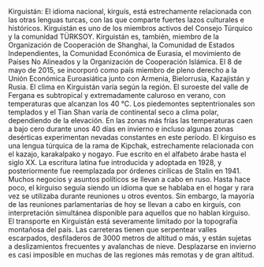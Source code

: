 Kirguistán: El idioma nacional, kirguís, está estrechamente relacionada con las otras lenguas turcas, con las que comparte fuertes lazos culturales e históricos. Kirguistán es uno de los miembros activos del Consejo Túrquico y la comunidad TÜRKSOY. Kirguistán es, también, miembro de la Organización de Cooperación de Shanghai, la Comunidad de Estados Independientes, la Comunidad Económica de Eurasia, el movimiento de Países No Alineados y la Organización de Cooperación Islámica. El 8 de mayo de 2015, se incorporó como país miembro de pleno derecho a la Unión Económica Euroasiática junto con Armenia, Bielorrusia, Kazajistán y Rusia. El clima en Kirguistán varía según la región. El suroeste del valle de Fergana es subtropical y extremadamente caluroso en verano, con temperaturas que alcanzan los 40 °C. Los piedemontes septentrionales son templados y el Tian Shan varía de continental seco a clima polar, dependiendo de la elevación. En las zonas más frías las temperaturas caen a bajo cero durante unos 40 días en invierno e incluso algunas zonas desérticas experimentan nevadas constantes en este período. El kirguiso es una lengua túrquica de la rama de Kipchak, estrechamente relacionada con el kazajo, karakalpako y nogayo. Fue escrito en el alfabeto árabe hasta el siglo XX. La escritura latina fue introducida y adoptada en 1928, y posteriormente fue reemplazada por órdenes cirílicas de Stalin en 1941. Muchos negocios y asuntos políticos se llevan a cabo en ruso. Hasta hace poco, el kirguiso seguía siendo un idioma que se hablaba en el hogar y rara vez se utilizaba durante reuniones u otros eventos. Sin embargo, la mayoría de las reuniones parlamentarias de hoy se llevan a cabo en kirguís, con interpretación simultánea disponible para aquellos que no hablan kirguiso. El transporte en Kirguistán está severamente limitado por la topografía montañosa del país. Las carreteras tienen que serpentear valles escarpados, desfiladeros de 3000 metros de altitud o más, y están sujetas a deslizamientos frecuentes y avalanchas de nieve. Desplazarse en invierno es casi imposible en muchas de las regiones más remotas y de gran altitud.
